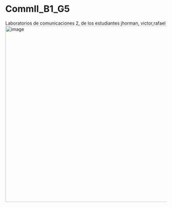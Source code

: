 # CommII_B1_G5
Laboratorios de comunicaciones 2, de los estudiantes jhorman, victor,rafael
<img width="1000" height="550" alt="image" src="https://github.com/user-attachments/assets/ec4f3b45-b1b6-4c4b-b17f-dbdf7cf01e3b" />
